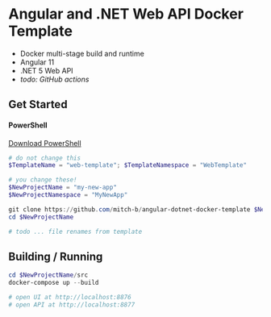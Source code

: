 # Angular and .NET Web API Docker Template

* Docker multi-stage build and runtime
* Angular 11
* .NET 5 Web API
* _todo: GitHub actions_

## Get Started

#### PowerShell

[Download PowerShell](https://github.com/PowerShell/PowerShell/releases)

```powershell
# do not change this
$TemplateName = "web-template"; $TemplateNamespace = "WebTemplate"

# you change these!
$NewProjectName = "my-new-app"
$NewProjectNamespace = "MyNewApp"

git clone https://github.com/mitch-b/angular-dotnet-docker-template $NewProjectName
cd $NewProjectName

# todo ... file renames from template
```

## Building / Running

```powershell
cd $NewProjectName/src
docker-compose up --build

# open UI at http://localhost:8876
# open API at http://localhost:8877
```